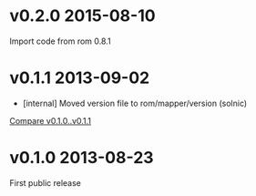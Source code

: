 # v0.2.0 2015-08-10

Import code from rom 0.8.1

# v0.1.1 2013-09-02

* [internal] Moved version file to rom/mapper/version (solnic)

[Compare v0.1.0..v0.1.1](https://github.com/rom-rb/rom-mapper/compare/v0.1.0...v0.1.1)

# v0.1.0 2013-08-23

First public release
